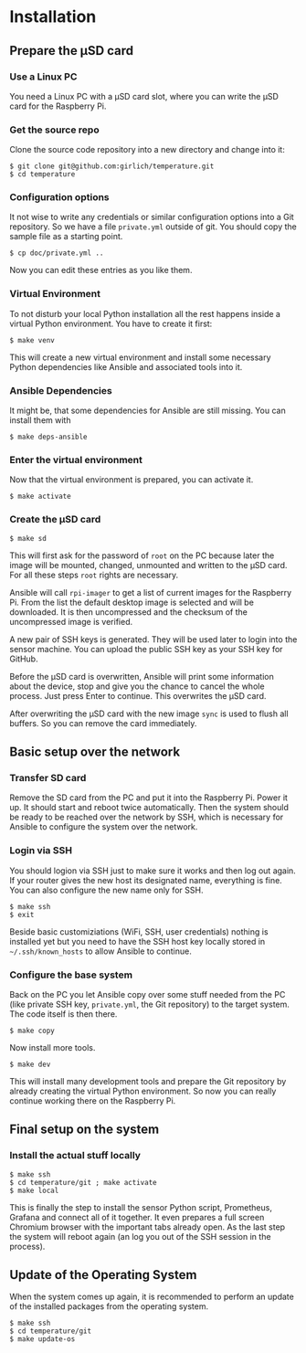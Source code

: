 # Installation
## Prepare the µSD card
### Use a Linux PC
You need a Linux PC with a µSD card slot, where you can write the µSD card for the Raspberry Pi.
### Get the source repo
Clone the source code repository into a new directory and change into it:
```
$ git clone git@github.com:girlich/temperature.git
$ cd temperature
```
### Configuration options
It not wise to write any credentials or similar configuration options into a Git repository. So we have a file `private.yml` outside of git. You should copy the sample file as a starting point.
```
$ cp doc/private.yml ..
```
Now you can edit these entries as you like them.
### Virtual Environment
To not disturb your local Python installation all the rest happens inside a virtual Python environment. You have to create it first:
```
$ make venv
```
This will create a new virtual environment and install some necessary Python dependencies like Ansible and associated tools into it.
### Ansible Dependencies
It might be, that some dependencies for Ansible are still missing. You can install them with
```
$ make deps-ansible
```
### Enter the virtual environment
Now that the virtual environment is prepared, you can activate it.
```
$ make activate
```
### Create the µSD card
```
$ make sd
```
This will first ask for the password of `root` on the PC because later the image will be mounted, changed, unmounted and written to the µSD card. For all these steps `root` rights are necessary.

Ansible will call `rpi-imager` to get a list of current images for the Raspberry Pi. From the list the default desktop image is selected and will be downloaded. It is then uncompressed and the checksum of the uncompressed image is verified. 

A new pair of SSH keys is generated. They will be used later to login into the sensor machine. You can upload the public SSH key as your SSH key for GitHub.

Before the µSD card is overwritten, Ansible will print some information about the device, stop and give you the chance to cancel the whole process. Just press Enter to continue. This overwrites the µSD card.

After overwriting the µSD card with the new image `sync` is used to flush all buffers. So you can remove the card immediately.

## Basic setup over the network
### Transfer SD card
Remove the SD card from the PC and put it into the Raspberry Pi. Power it up. It should start and reboot twice automatically. Then the system should be ready to be reached over the network by SSH, which is necessary for Ansible to configure the system over the network.
### Login via SSH
You should logion via SSH just to make sure it works and then log out again. If your router gives the new host its designated name, everything is fine. You can also configure the new name only for SSH.
```
$ make ssh
$ exit
```
Beside basic customiziations (WiFi, SSH, user credentials) nothing is installed yet but you need to have the SSH host key locally stored in `~/.ssh/known_hosts` to allow Ansible to continue.
### Configure the base system
Back on the PC you let Ansible copy over some stuff needed from the PC (like private SSH key, `private.yml`, the Git repository) to the target system. The code itself is then there.
```
$ make copy
```
Now install more tools.
```
$ make dev
```
This will install many development tools and prepare the Git repository by already creating the virtual Python environment. So now you can really continue working there on the Raspberry Pi.
## Final setup on the system
### Install the actual stuff locally
```
$ make ssh
$ cd temperature/git ; make activate
$ make local
```
This is finally the step to install the sensor Python script, Prometheus, Grafana and connect all of it together. It even prepares a full screen Chromium browser with the important tabs already open. As the last step the system will reboot again (an log you out of the SSH session in the process).

## Update of the Operating System
When the system comes up again, it is recommended to perform an update of the installed packages from the operating system.
```
$ make ssh
$ cd temperature/git
$ make update-os
```